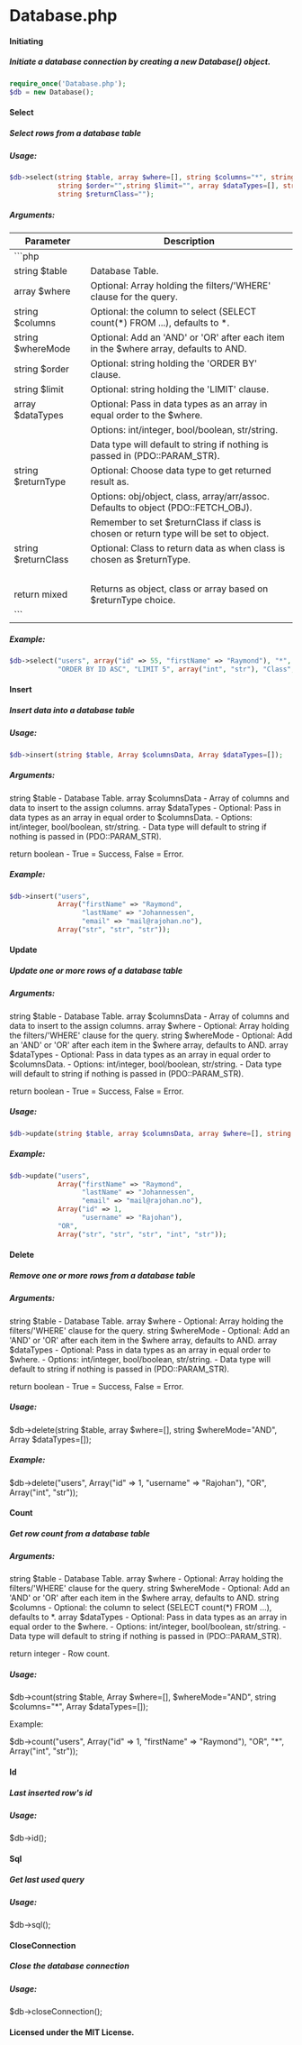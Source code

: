 # Database.php

#### Initiating
##### Initiate a database connection by creating a new Database() object.

```php 
require_once('Database.php');
$db = new Database(); 
```

#### Select
##### Select rows from a database table

##### Usage:
```php
$db->select(string $table, array $where=[], string $columns="*", string $whereMode="AND", 
            string $order="",string $limit="", array $dataTypes=[], string $returnType="object", 
            string $returnClass="");
```
##### Arguments:

| Parameter | Description |
|--|--|
| ```php |  |
| string $table | Database Table. |
| array  $where | Optional: Array holding the filters/'WHERE' clause for the query. |
| string $columns | Optional: the column to select (SELECT count(*) FROM ...), defaults to *. |
| string $whereMode | Optional: Add an 'AND' or 'OR' after each item in the $where array, defaults to AND. |
| string $order | Optional: string holding the 'ORDER BY' clause.  
| string $limit | Optional: string holding the 'LIMIT' clause. |
| array  $dataTypes | Optional: Pass in data types as an array in equal order to the $where. | 
| | Options: int/integer, bool/boolean, str/string. |
| | Data type will default to string if nothing is passed in (PDO::PARAM_STR).| 
| string $returnType | Optional: Choose data type to get returned result as. |
| | Options: obj/object, class, array/arr/assoc. Defaults to object (PDO::FETCH_OBJ). |
| | Remember to set $returnClass if class is chosen or return type will be set to object. | 
| string $returnClass | Optional: Class to return data as when class is chosen as $returnType. |
| &nbsp; | &nbsp; |
| return mixed       | Returns as object, class or array based on $returnType choice. |
| ``` |  |
##### Example:
```php
$db->select("users", array("id" => 55, "firstName" => "Raymond"), "*", "OR", 
            "ORDER BY ID ASC", "LIMIT 5", array("int", "str"), "Class", "TestClass");
```
#### Insert
##### Insert data into a database table

##### Usage:
```php
$db->insert(string $table, Array $columnsData, Array $dataTypes=[]);
```
##### Arguments:

string $table       - Database Table.
array  $columnsData - Array of columns and data to insert to the assign columns.
array  $dataTypes   - Optional: Pass in data types as an array in equal order to $columnsData.
                        - Options: int/integer, bool/boolean, str/string.
                        - Data type will default to string if nothing is passed in (PDO::PARAM_STR).

return boolean      - True = Success, False = Error.

##### Example:
```php
$db->insert("users",
            Array("firstName" => "Raymond",
                  "lastName" => "Johannessen",
                  "email" => "mail@rajohan.no"),
            Array("str", "str", "str"));
```
#### Update
##### Update one or more rows of a database table

##### Arguments:

string $table       - Database Table.
array  $columnsData - Array of columns and data to insert to the assign columns.
array  $where       - Optional: Array holding the filters/'WHERE' clause for the query.
string $whereMode   - Optional: Add an 'AND' or 'OR' after each item in the $where array, defaults to AND.
array  $dataTypes   - Optional: Pass in data types as an array in equal order to $columnsData.
                        - Options: int/integer, bool/boolean, str/string.
                        - Data type will default to string if nothing is passed in (PDO::PARAM_STR).

return boolean      - True = Success, False = Error.

##### Usage:
```php
$db->update(string $table, array $columnsData, array $where=[], string $whereMode="AND", Array $dataTypes=[]);
```
##### Example:
```php
$db->update("users",
            Array("firstName" => "Raymond",
                  "lastName" => "Johannessen",
                  "email" => "mail@rajohan.no"),
            Array("id" => 1,
                  "username" => "Rajohan"),
            "OR",
            Array("str", "str", "str", "int", "str"));
```
#### Delete
##### Remove one or more rows from a database table

##### Arguments:

string $table       - Database Table.
array  $where       - Optional: Array holding the filters/'WHERE' clause for the query.
string $whereMode   - Optional: Add an 'AND' or 'OR' after each item in the $where array, defaults to AND.
array  $dataTypes   - Optional: Pass in data types as an array in equal order to $where.
                        - Options: int/integer, bool/boolean, str/string.
                        - Data type will default to string if nothing is passed in (PDO::PARAM_STR).

return boolean      - True = Success, False = Error.

##### Usage:

$db->delete(string $table, array $where=[], string $whereMode="AND", Array $dataTypes=[]);

##### Example:

$db->delete("users",
            Array("id" => 1,
                  "username" => "Rajohan"),
            "OR",
            Array("int", "str"));


#### Count
##### Get row count from a database table

##### Arguments:

string $table     - Database Table.
array  $where     - Optional: Array holding the filters/'WHERE' clause for the query.
string $whereMode - Optional: Add an 'AND' or 'OR' after each item in the $where array, defaults to AND.
string $columns   - Optional: the column to select (SELECT count(*) FROM ...), defaults to *.
array  $dataTypes - Optional: Pass in data types as an array in equal order to the $where.
                      - Options: int/integer, bool/boolean, str/string.
                      - Data type will default to string if nothing is passed in (PDO::PARAM_STR).

return integer    - Row count.

##### Usage:

$db->count(string $table, Array $where=[], $whereMode="AND", string $columns="*", Array $dataTypes=[]);

Example:

$db->count("users",
           Array("id" => 1,
           "firstName" => "Raymond"),
           "OR",
           "*",
           Array("int", "str"));

#### Id
##### Last inserted row's id

##### Usage:
$db->id();

#### Sql
##### Get last used query

##### Usage:
$db->sql();

#### CloseConnection
##### Close the database connection

##### Usage:
$db->closeConnection();

#### Licensed under the MIT License.
